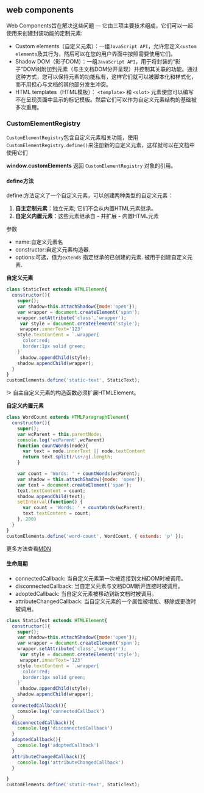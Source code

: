 ## web components
Web Components旨在解决这些问题 — 它由三项主要技术组成，它们可以一起使用来创建封装功能的定制元素:

+ Custom elements（自定义元素）：一组`JavaScript API`，允许您定义`custom elements`及其行为，然后可以在您的用户界面中按照需要使用它们。
+ Shadow DOM（影子DOM）：一组`JavaScript API`，用于将封装的“影子”DOM树附加到元素（与主文档DOM分开呈现）并控制其关联的功能。通过这种方式，您可以保持元素的功能私有，这样它们就可以被脚本化和样式化，而不用担心与文档的其他部分发生冲突。
+ HTML templates（HTML模板）： `<template>` 和 `<slot>` 元素使您可以编写不在呈现页面中显示的标记模板。然后它们可以作为自定义元素结构的基础被多次重用。

### CustomElementRegistry
`CustomElementRegistry`包含自定义元素相关功能，使用` CustomElementRegistry.define() `来注册新的自定义元素，这样就可以在文档中使用它们

**window.customElements**
返回 `CustomElementRegistry` 对象的引用。

#### define方法
define:方法定义了一个自定义元素，可以创建两种类型的自定义元素：

1. **自主定制元素**：独立元素; 它们不会从内置HTML元素继承。
2. **自定义内置元素**：这些元素继承自 - 并扩展 - 内置HTML元素

参数
+ name:自定义元素名
+ constructor:自定义元素构造器.
+ options:可选，值为`extends` 指定继承的已创建的元素. 被用于创建自定义元素.

**自定义元素**
```js
class StaticText extends HTMLElement{
  constructor(){
    super();
    var shadow=this.attachShadow({mode:'open'});
    var wrapper = document.createElement('span');
    wrapper.setAttribute('class','wrapper');
     var style = document.createElement('style');
     wrapper.innerText='123'
    style.textContent = `.wrapper{
      color:red;
      border:1px solid green;
    }`
     shadow.appendChild(style);
    shadow.appendChild(wrapper);
  }
}
customElements.define('static-text', StaticText);
```

!> 自主自定义元素的构造函数必须扩展HTMLElement。

**自定义内置元素**

```js
class WordCount extends HTMLParagraphElement{
  constructor(){
    super();
    var wcParent = this.parentNode;
    console.log('wcParent',wcParent)
    function countWords(node){
      var text = node.innerText || node.textContent
      return text.split(/\s+/g).length;
    }

    var count = 'Words: ' + countWords(wcParent);
    var shadow = this.attachShadow({mode: 'open'});
    var text = document.createElement('span');
    text.textContent = count;
    shadow.appendChild(text);
    setInterval(function() {
      var count = 'Words: ' + countWords(wcParent);
      text.textContent = count;
    }, 200)
  }
}
customElements.define('word-count', WordCount, { extends: 'p' });
```

更多方法查看[MDN](https://developer.mozilla.org/zh-CN/docs/Web/API/CustomElementRegistry)

#### 生命周期
+ connectedCallback: 当自定义元素第一次被连接到文档DOM时被调用。
+ disconnectedCallback: 当自定义元素与文档DOM断开连接时被调用。
+ adoptedCallback: 当自定义元素被移动到新文档时被调用。
+ attributeChangedCallback: 当自定义元素的一个属性被增加、移除或更改时被调用。

```js
class StaticText extends HTMLElement{
  constructor(){
    super();
    var shadow=this.attachShadow({mode:'open'});
    var wrapper = document.createElement('span');
    wrapper.setAttribute('class','wrapper');
     var style = document.createElement('style');
     wrapper.innerText='123'
    style.textContent = `.wrapper{
      color:red;
      border:1px solid green;
    }`
     shadow.appendChild(style);
    shadow.appendChild(wrapper);
  }
  connectedCallback(){
    comsole.log('connectedCallback')
  }
  disconnectedCallback(){
    console.log('disconnectedCallback')
  }
  adoptedCallback(){
    console.log('adoptedCallback')
  }
  attributeChangedCallback(){
    console.log('attributeChangedCallback')
  }

}
customElements.define('static-text', StaticText);
```